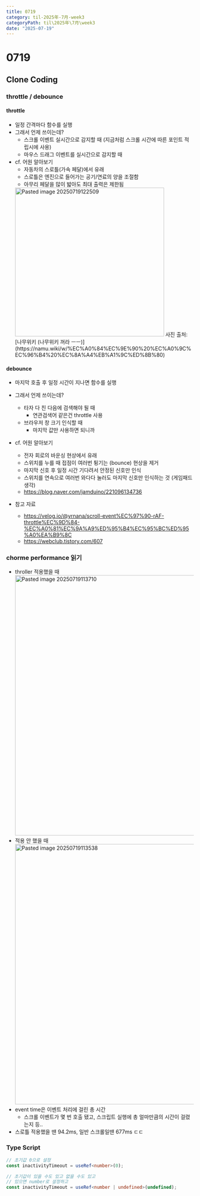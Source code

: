 ```yaml
---
title: 0719
category: til-2025年-7月-week3
categoryPath: til\2025年\7月\week3
date: "2025-07-19"
---
```


# 0719

## Clone Coding

### throttle / debounce

#### throttle

- 일정 간격마다 함수를 실행
- 그래서 언제 쓰이는데?
  - 스크롤 이벤트 실시간으로 감지할 때 (지금처럼 스크롤 시간에 따른 포인트 적립시에 사용)
  - 마우스 드래그 이벤트를 실시간으로 감지할 때
- cf. 어원 알아보기  
   - 자동차의 스로틀(가속 페달)에서 유래  
   - 스로틀은 엔진으로 들어가는 공기/연료의 양을 조절함  
   - 아무리 페달을 많이 밟아도 최대 출력은 제한됨  
  <img src="/images/til/2025年/7月/week3/Pasted image 20250719122509.png" alt="Pasted image 20250719122509" width="400">  
  사진 출처: [나무위키 (나무위키 꺼라 ㅡㅡ)](https://namu.wiki/w/%EC%A0%84%EC%9E%90%20%EC%A0%9C%EC%96%B4%20%EC%8A%A4%EB%A1%9C%ED%8B%80)

#### debounce

- 마지막 호출 후 일정 시간이 지나면 함수를 실행
- 그래서 언제 쓰이는데?
  - 타자 다 친 다음에 검색해야 될 때
    - 연관검색어 같은건 throttle 사용
  - 브라우저 창 크기 인식할 때
    - 마지막 값만 사용하면 되니까
- cf. 어원 알아보기

  - 전자 회로의 바운싱 현상에서 유래
  - 스위치를 누를 때 접점이 여러번 튕기는 (bounce) 현상을 제거
  - 마지막 신호 후 일정 시간 기다려서 안정된 신호만 인식
  - 스위치를 연속으로 여러번 와다다 눌러도 마지막 신호만 인식하는 것 (게임패드 생각)
  - https://blog.naver.com/jamduino/221096134736

- 참고 자료
  - https://velog.io/@yrnana/scroll-event%EC%97%90-rAF-throttle%EC%9D%84-%EC%A0%81%EC%9A%A9%ED%95%B4%EC%95%BC%ED%95%A0%EA%B9%8C
  - https://webclub.tistory.com/607

### chorme performance 읽기

- throller 적용했을 때  
  <img src="/images/til/2025年/7月/week3/Pasted image 20250719113710.png" alt="Pasted image 20250719113710" width="700">
- 적용 안 했을 때  
  <img src="/images/til/2025年/7月/week3/Pasted image 20250719113538.png" alt="Pasted image 20250719113538" width="700">
- event time은 이벤트 처리에 걸린 총 시간
  - 스크롤 이벤트가 몇 번 호출 됐고, 스크립트 실행에 총 얼마만큼의 시간이 걸렸는지 등..
- 스로틀 적용했을 땐 94.2ms, 일반 스크롤일땐 677ms ㄷㄷ

### Type Script

```ts
// 초기값 0으로 설정
const inactivityTimeout = useRef<number>(0);

// 초기값이 있을 수도 있고 없을 수도 있고
// 있으면 number로 설정하고
const inactivityTimeout = useRef<number | undefined>(undefined);
```
